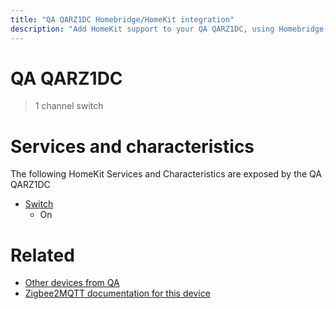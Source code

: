 ```yaml
---
title: "QA QARZ1DC Homebridge/HomeKit integration"
description: "Add HomeKit support to your QA QARZ1DC, using Homebridge, Zigbee2MQTT and homebridge-z2m."
---
```

<!---
This file has been GENERATED using src/docgen/docgen.ts
DO NOT EDIT THIS FILE MANUALLY!
-->
# QA QARZ1DC
> 1 channel switch


# Services and characteristics
The following HomeKit Services and Characteristics are exposed by
the QA QARZ1DC

* [Switch](../../switch.md)
  * On


# Related
* [Other devices from QA](../index.md#qa)
* [Zigbee2MQTT documentation for this device](https://www.zigbee2mqtt.io/devices/QARZ1DC.html)